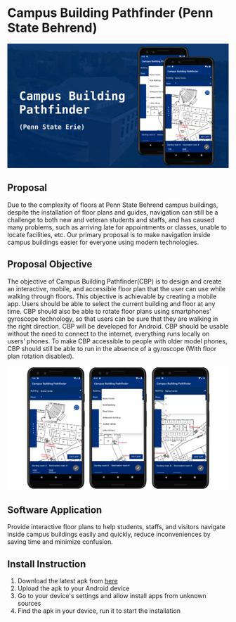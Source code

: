 # Campus Building Pathfinder (Penn State Behrend)

![alt text](./readme_materials/thumb.png)

## Proposal
Due to the complexity of floors at Penn State Behrend campus buildings, despite the installation of floor plans and guides, navigation can still be a challenge to both new and veteran students and staffs, and has caused many problems, such as arriving late for appointments or classes, unable to locate facilities, etc. Our primary proposal is to make navigation inside campus buildings easier for everyone using modern technologies.

## Proposal Objective
The objective of Campus Building Pathfinder(CBP) is to design and create an interactive, mobile, and accessible floor plan that the user can use while walking through floors. This objective is achievable by creating a mobile app. Users should be able to select the current building and floor at any time. CBP should also be able to rotate floor plans using smartphones’ gyroscope technology, so that users can be sure that they are walking in the right direction. CBP will be developed for Android. CBP should be usable without the need to connect to the internet, everything runs locally on users’ phones. To make CBP accessible to people with older model phones, CBP should still be able to run in the absence of a gyroscope (With floor plan rotation disabled). 

![alt text](./readme_materials/screencombined_readme.png)

## Software Application
Provide interactive floor plans to help students, staffs, and visitors navigate inside campus buildings easily and quickly, reduce inconveniences by saving time and minimize confusion.

## Install Instruction
1. Download the latest apk from [here](https://github.com/JiayuanWen/Campus-Building-Pathfinder-Penn-State-Behrend/releases)
2. Upload the apk to your Android device
4. Go to your device's settings and allow install apps from unknown sources
5. Find the apk in your device, run it to start the installation
